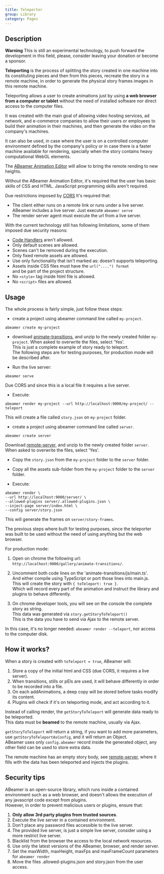 ```yaml
---
title: Teleporter
group: Library
category: Pages
---
```

## Description
  
<i class="fa fa-exclamation-triangle fa-lg"></i>
**Warning** This is still an experimental technology,
to push forward the development in this field,
please, consider leaving your donation or become a sponsor.  
  
**Teleporting** is the process of splitting the story created in one machine
into its constituting pieces and then from this pieces,
recreate the story in a remote machine, in order to generate
the physical story frames images in this remote machine.  
  
Teleporting allows a user to create animations just by using **a web browser
from a computer or tablet** without the need of installed software
nor direct access to the computer files.  
  
It was created with the main goal of allowing video hosting services,
ad network, and e-commerce companies to allow their users
or employees to build their animation in their machines,
and then generate the video on the company's machines.  
  
It can also be used, in case where the user is on a controlled
computer environment defined by the company's policy
or in case there is a faster machine available for rendering,
specially when the story contains heavy computational WebGL elements.  
  
The [ABeamer Animation Editor](animation-editor.md) will allow
to bring the remote rending to new heights.  
  
Without the ABeamer Animation Editor, it's required that the user has
basic skills of CSS and HTML. JavaScript programming skills aren't required.  
  
Due restrictions imposed by [CORS](https://en.wikipedia.org/wiki/Cross-origin_resource_sharing)
It's required that:  
  
- The client either runs on a remote link or runs under a live server.  
  ABeamer includes a live server. Just execute `abeamer serve`  
- The render server agent must execute the url from a live server.  
  
With the current technology still has following limitations,
some of them imposed due security reasons:  
  
- [Code Handlers](glossary.md#code-handler) aren't allowed.  
- Only default scenes are allowed.  
- Scenes can't be removed during the execution.  
- Only fixed remote assets are allowed.  
- Use only functionality that isn't marked as: doesn't supports teleporting.  
- Assets inside CSS files must have the `url("....") format`  
and be part of the project structure.  
- No `<style>` tag inside html file is allowed.  
- No `<script>` files are allowed.  
  
  
## Usage
  
The whole process is fairly simple, just follow these steps:  
  
- create a project using abeamer command line called `my-project`.  
  
```shell
abeamer create my-project
```  
  
- download [animate-transitions](/gallery/latest/animate-transitions/code.zip),
and unzip to the newly created folder `my-project`. When asked to overwrite the files, select 'Yes'.  
This is just a complete example of story ready to teleport.  
The following steps are for testing purposes, for production mode will be
described after.  
  
- Run the live server:  
  
```shell
abeamer serve
```  
  
Due CORS and since this is a local file it requires a live server.  
  
- Execute:  
  
```shell
abeamer render my-project --url http://localhost:9000/my-project/ --teleport
```  
  
This will create a file called `story.json` on `my-project` folder.  
  
- create a project using abeamer command line called `server`.  
  
```shell
abeamer create server
```  
  
Download [remote-server](/gallery/latest/remote-server/code.zip),
and unzip  to the newly created folder `server`. When asked to overwrite the files, select 'Yes'.  
  
- Copy the `story.json` from the `my-project` folder to the `server` folder.  
  
- Copy all the assets sub-folder from the `my-project` folder to the `server` folder.  
  
- Execute:  
  
```shell
abeamer render \
--url http://localhost:9000/server/ \
--allowed-plugins server/.allowed-plugins.json \
--inject-page server/index.html \
--config server/story.json
```  
  
This will generate the frames on `server/story-frames`.  
  
  
The previous steps where built for testing purposes,
since the teleporter was built to be used without the need of using anything
but the web browser.  
  
For production mode:  
  
1. Open on chrome the following url: `http://localhost:9000/gallery/animate-transitions/`.  
  
2. Uncomment both code lines on the 'animate-transitions/js/main.ts'.  
And either compile using TypeScript or port those lines into main.js.  
This will create the story with `{ toTeleport: true }`.  
Which will record every part of the animation and instruct the library and plugins
to behave differently.  
  
3. On chrome developer tools, you will see on the console the complete story as string.  
This data was generated via `story.getStoryToTeleport()`  
This is the data you have to send via Ajax to the remote server.  
  
In this case, it's no longer needed: `abeamer render --teleport`, nor access to the computer disk.  
  
## How it works?
  
When a story is created with `toTeleport = true`, ABeamer will:  
  
1. Store a copy of the initial html and CSS (due CORS, it requires a live server).  
2. When transitions, stills or pEls are used, it will behave differently in order to be recorded into a file.  
3. On each addAnimations, a deep copy will be stored before tasks modify its content.  
4. Plugins will check if it's on teleporting mode, and act according to it.  
  
Instead of calling render, the `getStoryToTeleport` will generate data ready to be teleported.  
This data must be **beamed** to the remote machine, usually via Ajax.  
  
`getStoryToTeleport` will return a string, if you want to add more parameters,
use `getStoryToTeleportAsConfig`, and it will return an Object.  
ABeamer uses only `config.abeamer` record inside the generated object,
any other field can be used to store extra data.  
  
The remote machine has an empty story body,
see [remote-server](/gallery/latest/#remote-server), where it fills
with the data has been teleported and injects the plugins.  
  
  
## Security tips
  
ABeamer is an open-source library, which runs inside a contained environment such as a web browser,
and doesn't allows the execution of any javascript code except from plugins.  
However, in order to prevent malicious users or plugins, ensure that:  
  
1. **Only allow 3rd party plugins from trusted sources**.  
2. Execute the live server in a contained environment.  
3. Don't place any password files accessible to the live server.  
4. The provided live server, is just a simple live server, consider using a more restrict live server.  
5. Blacklist from the browser the access to the local network resources.  
6. Use only the latest versions of the ABeamer, browser, and render server.  
7. Set the maxWidth, maxHeight, maxFps and maxFrameCount parameters for `abeamer render`  
8. Move the files .allowed-plugins.json and story.json from the user access.
